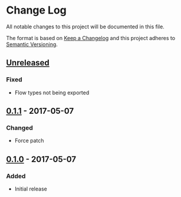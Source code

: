 # Change Log
All notable changes to this project will be documented in this file.

The format is based on [Keep a Changelog](http://keepachangelog.com/)
and this project adheres to [Semantic Versioning](http://semver.org/).


## [Unreleased][]
### Fixed
- Flow types not being exported

## [0.1.1][] - 2017-05-07
### Changed
- Force patch

## [0.1.0][] - 2017-05-07
### Added
- Initial release


[Unreleased]: https://github.com/madou/react-scroll-paginator/compare/v0.1.1...HEAD
[0.1.1]: https://github.com/madou/react-scroll-paginator/compare/v0.1.0...v0.1.1
[0.1.0]: https://github.com/madou/react-scroll-paginator/tree/v0.1.0
